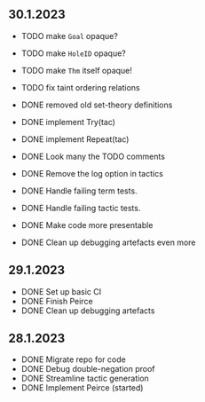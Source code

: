 ## 30.1.2023
- TODO make `Goal` opaque?
- TODO make `HoleID` opaque?
- TODO make `Thm` itself opaque!
- TODO fix taint ordering relations

- DONE removed old set-theory definitions
- DONE implement Try(tac) 
- DONE implement Repeat(tac)
- DONE Look many the TODO comments
- DONE Remove the log option in tactics
- DONE Handle failing term tests.
- DONE Handle failing tactic tests.
- DONE Make code more presentable
- DONE Clean up debugging artefacts even more
## 29.1.2023
- DONE Set up basic CI
- DONE Finish Peirce
- DONE Clean up debugging artefacts
## 28.1.2023
- DONE Migrate repo for code
- DONE Debug double-negation proof
- DONE Streamline tactic generation
- DONE Implement Peirce (started)

